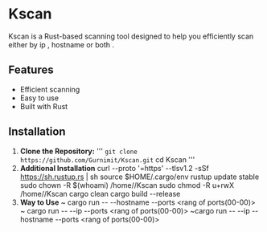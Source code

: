 # Kscan

Kscan is a Rust-based scanning tool designed to help you efficiently scan either by ip , hostname or both . 

## Features
- Efficient scanning
- Easy to use
- Built with Rust

## Installation

1. **Clone the Repository:**
   '''
   `git clone https://github.com/Gurnimit/Kscan.git`
   cd Kscan
   '''
3. **Additional Installation**
   curl --proto '=https' --tlsv1.2 -sSf https://sh.rustup.rs | sh
   source $HOME/.cargo/env
   rustup update stable
   sudo chown -R $(whoami) /home/<your device name>/Kscan
   sudo chmod -R u+rwX /home/<your device name>/Kscan
   cargo clean
   cargo build --release
4. **Way to Use**
   ~ cargo run -- --hostname <hostname> --ports <rang of ports(00-00)>
   ~ cargo run -- --ip <ip> --ports <rang of ports(00-00)>
   ~cargo run -- --ip <ip> --hostname <hostname> --ports <rang of ports(00-00)>

